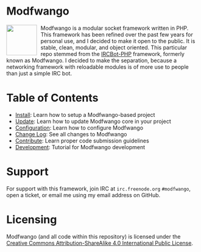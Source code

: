 Modfwango
=========

<img align="left" width=80 style="margin-right: 10px;"
src="http://dpr.clayfreeman.com/1cc2Y+">
Modfwango is a modular socket framework written in PHP.  This framework has been
refined over the past few years for personal use, and I decided to make it open
to the public.  It is stable, clean, modular, and object oriented.  This
particular repo stemmed from the
[IRCBot-PHP](https://github.com/Modfwango/IRCBot-PHP) framework, formerly
known as Modfwango.  I decided to make the separation, because a networking
framework with reloadable modules is of more use to people than just a simple
IRC bot.

Table of Contents
=================

* [Install](/docs/INSTALL.md):  Learn how to setup a Modfwango-based project
* [Update](/docs/UPDATE.md):  Learn how to update Modfwango core in your project
* [Configuration](/docs/CONFIGURATION.md):  Learn how to configure Modfwango
* [Change Log](/docs/CHANGELOG.md):  See all changes to Modfwango
* [Contribute](/docs/CONTRIBUTE.md):  Learn proper code submission guidelines
* [Development](/docs/DEVELOPMENT.md):  Tutorial for Modfwango development

Support
=======

For support with this framework, join IRC at `irc.freenode.org` `#modfwango`,
open a ticket, or email me using my email address on GitHub.

Licensing
=========

Modfwango (and all code within this repository) is licensed under the [Creative
Commons Attribution-ShareAlike 4.0 International Public
License](http://creativecommons.org/licenses/by-sa/4.0/).
